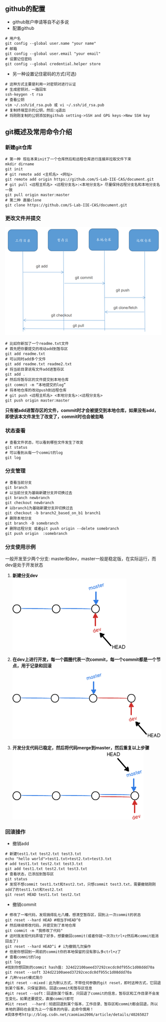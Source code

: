 ## github的配置
- github账户申请等自不必多说
- 配置github

```shell
# 用户名
git config --global user.name "your name"
# 邮箱
git config --global user.email "your email"
# 设置记住密码
git config --global credential.helper store
```
- 另一种设置记住密码的方式(可选)

```shell
# 这种方式主要是利用一对密钥对进行认证
# 生成密钥对，一路回车
ssh-keygen -t rsa
# 查看公钥
vim ~/.ssh/id_rsa.pub 或 vi ~/.ssh/id_rsa.pub
# 复制终端显示的公钥，然后:q退出
# 将刚刚复制的公钥添加到github setting->SSH and GPG keys->New SSH key
```
## git概述及常用命令介绍

### 新建git仓库

```shell
# 第一种 现在本来init了一个仓库然后和远程仓库进行连接并拉取文件下来
mkdir dirname
git init
# git remote add <主机名> <网址>
git remote add origin https://github.com/S-Lab-IIE-CAS/document.git
# git pull <远程主机名> <远程分支名>:<本地分支名> 尽量保持远程分支名和本地分支名一致
git pull origin master:master
# 第二种 直接clone
git clone https://github.com/S-Lab-IIE-CAS/document.git
```
### 更改文件并提交

![git中文件流转示意图](imgs/git.png)
```shell
# 比如你新加了一个readme.txt文件
# 首先把你要提交的改动add到暂存区
git add readme.txt
# 可以同时add多个文件
git add readme.txt readme2.txt
# 将当前目录说有文件add进暂存区
git add .
# 然后将暂存区的文件提交到本地仓库
git commit -m “本地提交的log”
# 将本地仓库的改动push到远程仓库
# git push <远程主机名> <本地分支名>:<远程分支名>
git push origin master:master
```
**只有被add进暂存区的文件，commit时才会被提交到本地仓库，如果没有add，即使该本文件发生了改变了，commit时也会被忽略**
### 状态查看

```shell
# 查看文件状态，可以看到哪些文件发生了改变
git status
# 可以看到从每一个commit的log
git log
```
### 分支管理

```shell
# 查看当前分支
git branch
# 以当前分支为基础新建分支并切换过去
git branch newbranch
git checkout newbranch
# 以branch1为基础新建分支并切换过去
git checkout -b branch2_based_on_b1 branch1
# 删除本地分支
git branch -D somebranch
# 删除远程分支 或者git push origin --delete somebranch
git push origin  :somebranch

```

### 分支使用示例

一般开发至少两个分支: master和dev，master一般是稳定版，在实际运行，而dev是处于开发状态

1. **新建分支dev                                  
![](imgs/branch0.png)**

2. **在dev上进行开发，每一个圆圈代表一次commit，每一个commit都是一个节点，用于记录和回滚![](imgs/branch1.png)**

3. **开发分支代码已稳定，然后将代码merge到master，然后重复以上步骤![](imgs/branch2.png)**


### 回滚操作

- 撤销add

```shell
# 新建test1.txt test2.txt test3.txt
echo "hello world">test1.txt>test2.txt>test3.txt
# add test1.txt test2.txt test3.txt
git add test1.txt test2.txt test3.txt
# 查看状态，已添加到暂存区
git status
# 发现不想commit test1.txt和test2.txt，只想commit test3.txt，需要撤销刚刚add了的test1.txt和test2.txt
git reset HEAD test1.txt test2.txt
```

- 撤销commit

```shell
# 修改了一堆代码，发现搞得乱七八糟，想清空暂存区，回到上一次commit的状态
git reset --hard HEAD #相当于HEAD^0
# 然后继续修改代码，并提交到了本地仓库
git commit -m "我修改了代码"
# 这时我发现代码弄错了好多，想要撤回commit(或者你就一次次ctrl+z然后再commit抵消回去了)
git reset --hard HEAD^i # i为撤销几次操作
# 但是你想回到一周前的commit你的本地保留的没有那么多ctrl+z了
# 查看commit的log
git log
#找到你想回到的commit hash值: 324d22100aeed37292cecdc0df955c1d08ddd70a
git reset --soft 324d22100aeed37292cecdc0df955c1d08ddd70a
# 几种reset模式简介
#git reset --mixed：此为默认方式，不带任何参数的git reset，即时这种方式，它回退到某个版本，只保留源码，回退commit和暂存区信息
#git reset --soft：回退到某个版本，只回退了commit的信息，暂存区和工作目录不会发生变化。如果还要提交，直接commit即可
#Git reset  --hard：彻底回退到某个版本，工作目录、暂存区和commit都会回退，所以本地的源码也会变为上一个版本的内容，此命令慎用！
#具体参考http://blog.csdn.net/caomiao2006/article/details/40265027
```
